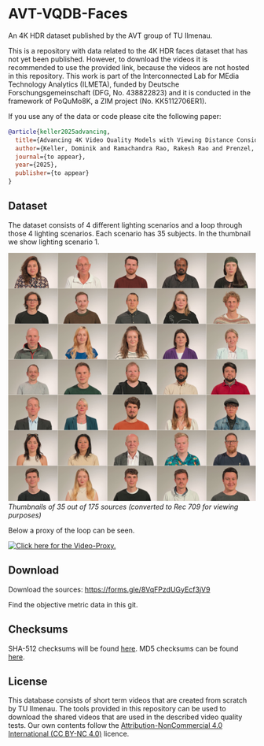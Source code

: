 # AVT-VQDB-Faces
An 4K HDR dataset published by the AVT group of TU Ilmenau.

This is a repository with data related to the 4K HDR faces dataset that has not yet been published.
However, to download the videos it is recommended to use the provided link, because the videos are not hosted in this repository.
This work is part of the Interconnected Lab for MEdia Technology Analytics (ILMETA), funded by Deutsche Forschungsgemeinschaft (DFG, No. 438822823) and it is conducted in the framework of PoQuMo8K, a ZIM project (No. KK5112706ER1).

If you use any of the data or code please cite the following paper:

```bibtex
@article{keller2025advancing,
  title={Advancing 4K Video Quality Models with Viewing Distance Considerations},
  author={Keller, Dominik and Ramachandra Rao, Rakesh Rao and Prenzel, Julius and Raake, Alexander},
  journal={to appear},
  year={2025},
  publisher={to appear}
}
```


## Dataset

The dataset consists of 4 different lighting scenarios and a loop through those 4 lighting scenarios. 
Each scenario has 35 subjects. In the thumbnail we show lighting scenario 1.

![thumbnails](github_images/thumbnails.jpg)
*Thumbnails of 35 out of 175 sources (converted to Rec 709 for viewing purposes)*

Below a proxy of the loop can be seen.

[![Click here for the Video-Proxy.](https://img.youtube.com/vi/_U5avwk3Ak0/0.jpg)](https://www.youtube.com/watch?v=_U5avwk3Ak0)


## Download
Download the sources: https://forms.gle/8VqFPzdUGyEcf3jV9

Find the objective metric data in this git.

## Checksums   

SHA-512 checksums will be found [here](https://avtshare01.rz.tu-ilmenau.de/avt-vqdb-faces/checksums.sha512).
MD5 checksums can be found [here](https://avtshare01.rz.tu-ilmenau.de/avt-vqdb-faces/checksums.md5).


## License
This database consists of short term videos that are created from scratch by TU Ilmenau. The tools provided in this repository can be used to download the shared videos that are used in the described video quality tests.
Our own contents follow the [Attribution-NonCommercial 4.0 International (CC BY-NC 4.0)](https://creativecommons.org/licenses/by-nc/4.0/) licence.

